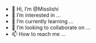 - 👋 Hi, I’m @Misslishi
- 👀 I’m interested in ...
- 🌱 I’m currently learning ...
- 💞️ I’m looking to collaborate on ...
- 📫 How to reach me ...

<!---
Misslishi/Misslishi is a ✨ special ✨ repository because its `README.md` (this file) appears on your GitHub profile.
You can click the Preview link to take a look at your changes.
--->
